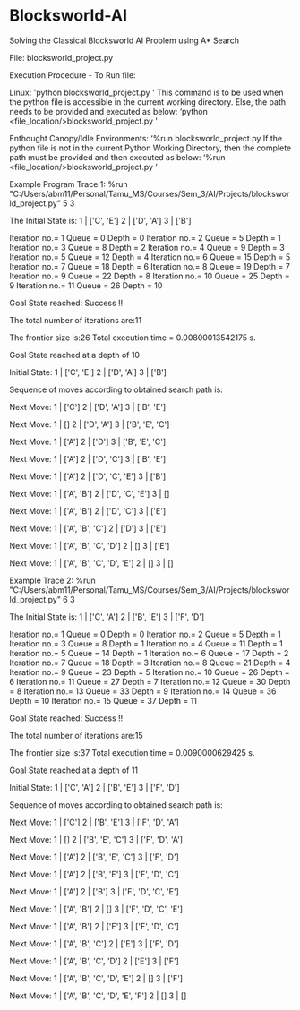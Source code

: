 # Blocksworld-AI
Solving the Classical Blocksworld AI Problem using A* Search

File: blocksworld_project.py

Execution Procedure - To Run file:

Linux: 
'python blocksworld_project.py <number of blocks> <number of stacks>'
This command is to be used when the python file is accessible in the current working directory. Else, the path needs to be provided and executed as below:
‘python <file_location/>blocksworld_project.py <number of blocks> <number of stacks>'

Enthought Canopy/Idle Environments:
‘%run blocksworld_project.py <number of blocks> <number of stacks>
If the python file is not in the current Python Working Directory, then the complete path must be provided and then executed as below:
‘%run  <file_location/>blocksworld_project.py <number of blocks> <number of stacks>’

Example Program Trace 1:
%run "C:/Users/abm11/Personal/Tamu_MS/Courses/Sem_3/AI/Projects/blocksworld_project.py" 5 3

The Initial State is: 
1 | ['C', 'E']
2 | ['D', 'A']
3 | ['B']

Iteration no.=  1       Queue =  0      Depth =  0
Iteration no.=  2       Queue =  5      Depth =  1
Iteration no.=  3       Queue =  8      Depth =  2
Iteration no.=  4       Queue =  9      Depth =  3
Iteration no.=  5       Queue =  12     Depth =  4
Iteration no.=  6       Queue =  15     Depth =  5
Iteration no.=  7       Queue =  18     Depth =  6
Iteration no.=  8       Queue =  19     Depth =  7
Iteration no.=  9       Queue =  22     Depth =  8
Iteration no.=  10      Queue =  25     Depth =  9
Iteration no.=  11      Queue =  26     Depth =  10

Goal State reached: Success !!

The total number of iterations are:11

The frontier size is:26
Total execution time = 0.00800013542175 s.

Goal State reached at a depth of 10

Initial State: 
1 | ['C', 'E']
2 | ['D', 'A']
3 | ['B']

Sequence of moves according to obtained search path is: 

Next Move:
1 | ['C']
2 | ['D', 'A']
3 | ['B', 'E']

Next Move:
1 | []
2 | ['D', 'A']
3 | ['B', 'E', 'C']

Next Move:
1 | ['A']
2 | ['D']
3 | ['B', 'E', 'C']

Next Move:
1 | ['A']
2 | ['D', 'C']
3 | ['B', 'E']

Next Move:
1 | ['A']
2 | ['D', 'C', 'E']
3 | ['B']

Next Move:
1 | ['A', 'B']
2 | ['D', 'C', 'E']
3 | []

Next Move:
1 | ['A', 'B']
2 | ['D', 'C']
3 | ['E']

Next Move:
1 | ['A', 'B', 'C']
2 | ['D']
3 | ['E']

Next Move:
1 | ['A', 'B', 'C', 'D']
2 | []
3 | ['E']

Next Move:
1 | ['A', 'B', 'C', 'D', 'E']
2 | []
3 | []

Example Trace 2:
%run "C:/Users/abm11/Personal/Tamu_MS/Courses/Sem_3/AI/Projects/blocksworld_project.py" 6 3

The Initial State is: 
1 | ['C', 'A']
2 | ['B', 'E']
3 | ['F', 'D']

Iteration no.=  1       Queue =  0      Depth =  0
Iteration no.=  2       Queue =  5      Depth =  1
Iteration no.=  3       Queue =  8      Depth =  1
Iteration no.=  4       Queue =  11     Depth =  1
Iteration no.=  5       Queue =  14     Depth =  1
Iteration no.=  6       Queue =  17     Depth =  2
Iteration no.=  7       Queue =  18     Depth =  3
Iteration no.=  8       Queue =  21     Depth =  4
Iteration no.=  9       Queue =  23     Depth =  5
Iteration no.=  10      Queue =  26     Depth =  6
Iteration no.=  11      Queue =  27     Depth =  7
Iteration no.=  12      Queue =  30     Depth =  8
Iteration no.=  13      Queue =  33     Depth =  9
Iteration no.=  14      Queue =  36     Depth =  10
Iteration no.=  15      Queue =  37     Depth =  11

Goal State reached: Success !!

The total number of iterations are:15

The frontier size is:37
Total execution time = 0.0090000629425 s.

Goal State reached at a depth of 11

Initial State: 
1 | ['C', 'A']
2 | ['B', 'E']
3 | ['F', 'D']

Sequence of moves according to obtained search path is: 

Next Move:
1 | ['C']
2 | ['B', 'E']
3 | ['F', 'D', 'A']

Next Move:
1 | []
2 | ['B', 'E', 'C']
3 | ['F', 'D', 'A']

Next Move:
1 | ['A']
2 | ['B', 'E', 'C']
3 | ['F', 'D']

Next Move:
1 | ['A']
2 | ['B', 'E']
3 | ['F', 'D', 'C']

Next Move:
1 | ['A']
2 | ['B']
3 | ['F', 'D', 'C', 'E']

Next Move:
1 | ['A', 'B']
2 | []
3 | ['F', 'D', 'C', 'E']

Next Move:
1 | ['A', 'B']
2 | ['E']
3 | ['F', 'D', 'C']

Next Move:
1 | ['A', 'B', 'C']
2 | ['E']
3 | ['F', 'D']

Next Move:
1 | ['A', 'B', 'C', 'D']
2 | ['E']
3 | ['F']

Next Move:
1 | ['A', 'B', 'C', 'D', 'E']
2 | []
3 | ['F']

Next Move:
1 | ['A', 'B', 'C', 'D', 'E', 'F']
2 | []
3 | []
